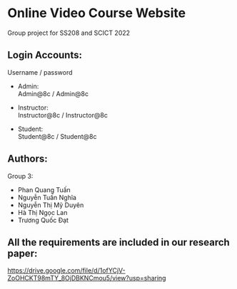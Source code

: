 # Online Video Course Website
Group project for SS208 and SCICT 2022

## Login Accounts:
Username / password

- Admin: <br/> Admin@8c / Admin@8c

- Instructor: <br/> Instructor@8c / Instructor@8c

- Student: <br/> Student@8c / Student@8c

## Authors:
Group 3:
<ul>
  <li>Phan Quang Tuấn</li>
  <li>Nguyễn Tuấn Nghĩa</li>
  <li>Nguyễn Thị Mỹ Duyên</li>
  <li>Hà Thị Ngọc Lan</li>
  <li>Trương Quốc Đạt</li>
</ul>

## All the requirements are included in our research paper:
https://drive.google.com/file/d/1ofYCjV-ZoOHCKT98mTY_8OjDBKNCmou5/view?usp=sharing

